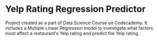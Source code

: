 # Yelp Rating Regression Predictor
Project created as a part of Data Science Course on Codecademy. It includes a Multiple Linear Regression model to investigate what factors most affect a restaurant's Yelp rating and predict the Yelp rating.
